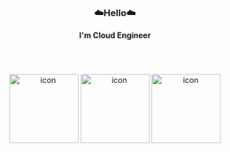 **<h3 align="center">☁️Hello☁️</h3>**
**<div align="center">I'm Cloud Engineer</div>**

</br>
</br>

<p align="center" display="inline-block">
  <img src="https://techstack-generator.vercel.app/docker-icon.svg" alt="icon" width="125" height="125" />
  <img src="https://techstack-generator.vercel.app/aws-icon.svg" alt="icon" width="125" height="125" />
  <img src="https://techstack-generator.vercel.app/kubernetes-icon.svg" alt="icon" width="125" height="125" />
</p>
